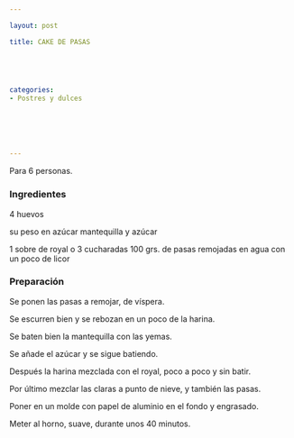 ```yaml
---

layout: post

title: CAKE DE PASAS





categories:
- Postres y dulces






---
```


Para 6 personas.

<h3>Ingredientes</h3>

4 huevos

su peso en azúcar mantequilla y azúcar

1 sobre de royal o 3 cucharadas 100 grs. de pasas remojadas en agua con un poco de licor

<h3>Preparación</h3>

Se ponen las pasas a remojar, de víspera.

Se escurren bien y se rebozan en un poco de la harina.

Se baten bien la mantequilla con las yemas.

Se añade el azúcar y se sigue batiendo.

Después la harina mezclada con el royal, poco a poco y sin batir.

Por último mezclar las claras a punto de nieve, y también las pasas.

Poner en un molde con papel de aluminio en el fondo y engrasado.

Meter al horno, suave, durante unos 40 minutos.

